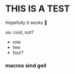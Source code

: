 # THIS IS A TEST

Hopefully it works 🤗

`abc` cool, not?

* one
* two
* four?

### macros sind geil
